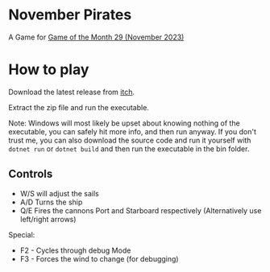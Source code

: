# November Pirates

A Game for [Game of the Month 29 (November 2023)](https://itch.io/jam/one-game-a-month-29)

# How to play

Download the latest release from [itch](https://nhawdge.itch.io/november-pirates).

Extract the zip file and run the executable.

Note: Windows will most likely be upset about knowing nothing of the executable, you can safely hit more info, and then run anyway.
If you don't trust me, you can also download the source code and run it yourself with `dotnet run` or `dotnet build` and then run the executable in the bin folder.

## Controls

* W/S will adjust the sails
* A/D Turns the ship
* Q/E Fires the cannons Port and Starboard respectively (Alternatively use left/right arrows)

Special:
* F2 - Cycles through debug Mode
* F3 - Forces the wind to change (for debugging)
